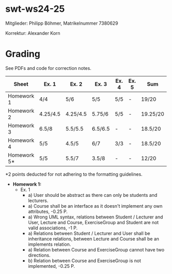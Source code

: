 # swt-ws24-25
Mitglieder: Philipp Böhmer, Matrikelnummer 7380629

Korrektur: Alexander Korn

# Grading

See PDFs and code for correction notes.

| Sheet       | Ex. 1    | Ex. 2    | Ex. 3   | Ex. 4 | Ex. 5 | Sum      |
| ----------- | -------- | -------- | ------- | ----- | ----- | -------- |
| Homework 1  | 4/4      | 5/6      | 5/5     | 5/5   | -     | 19/20    |
| Homework 2  | 4.25/4.5 | 4.25/4.5 | 5.75/6  | 5/5   | -     | 19.25/20 |
| Homework 3  | 6.5/8    | 5.5/5.5  | 6.5/6.5 | -     | -     | 18.5/20  |
| Homework 4  | 5/5      | 4.5/5    | 6/7     | 3/3   | -     | 18.5/20  |
| Homework 5* | 5/5      | 5.5/7    | 3.5/8   | -     | -     | 12/20    |

*2 points deducted for not adhering to the formatting guidelines.

- **Homework 1:**
  - Ex. 1
    - a) User should be abstract as there can only be students and lecturers.
    - a) Course shall be an interface as it doesn't implement any own attributes, -0.25 P.
    - a) Wrong UML syntax, relations between Student / Lecturer and User, Lecture and Course, ExerciseGroup and Student are not valid associations, -1 P.
    - a) Relations between Student / Lecturer and User shall be inheritance relations, between Lecture and Course shall be an implements relation.
    - a) Relation between Course and ExerciseGroup cannot have two directions.
    - b) Relation between Course and ExerciseGroup is not implemented, -0.25 P.
